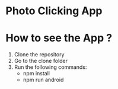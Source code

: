 # Photo Clicking App


# How to see the App ? 
1. Clone the repository 
2. Go to the clone folder
3. Run the following commands: 
   - npm install
   - npm run android
